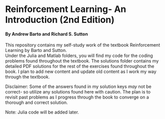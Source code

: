 # Reinforcement Learning- An Introduction (2nd Edition)
#### By Andrew Barto and Richard S. Sutton


This repository contains my self-study work of the textbook Reinforcement Learning by Barto and Sutton.  
Under the Julia and Matlab folders, you will find my code for the coding problems found throughout the textbook.  The solutions folder contains my detailed PDF solutions for the rest of the exercises found throughout the book.  I plan to add new content and update old content as I work my way through the textbook.  

Disclaimer: Some of the answers found in my solution keys *may* not be correct- so utilize any solutions found here with caution.  The plan is to revisit past problems as I progress through the book to converge on a thorough and correct solution.

Note: Julia code will be added later.

